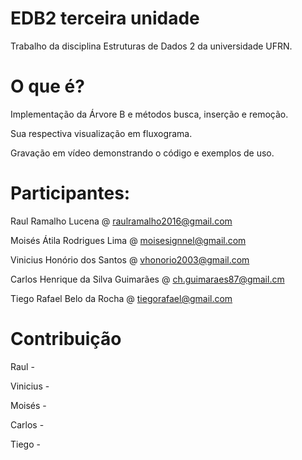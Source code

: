 # EDB2 terceira unidade

Trabalho da disciplina Estruturas de Dados 2 da universidade UFRN. 

# O que é?

Implementação da Árvore B e métodos busca, inserção e remoção.

Sua respectiva visualização em fluxograma.

Gravação em vídeo demonstrando o código e exemplos de uso.

# Participantes:
Raul Ramalho Lucena @ raulramalho2016@gmail.com

Moisés Átila Rodrigues Lima @ moisesignnel@gmail.com

Vinicius Honório dos Santos @ vhonorio2003@gmail.com

Carlos Henrique da Silva Guimarães @ ch.guimaraes87@gmail.cm

Tiego Rafael Belo da Rocha @ tiegorafael@gmail.com

# Contribuição

Raul -

Vinicius - 

Moisés - 

Carlos - 

Tiego - 